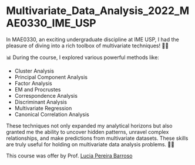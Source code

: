 # Multivariate_Data_Analysis_2022_MAE0330_IME_USP

In MAE0330, an exciting undergraduate discipline at IME USP, I had the pleasure of diving into a rich toolbox of multivariate techniques! 🧰💡

📊 During the course, I explored various powerful methods like:
- Cluster Analysis
- Principal Component Analysis
- Factor Analysis
- EM and Procrustes
- Correspondence Analysis
- Discriminant Analysis
- Multivariate Regression
- Canonical Correlation Analysis

These techniques not only expanded my analytical horizons but also granted me the ability to uncover hidden patterns, unravel complex relationships, and make predictions from multivariate datasets. These skills are truly useful for holding on multivariate data analysis problems. 🚀✨

This course was offer by Prof. [Lucia Pereira Barroso](https://bv.fapesp.br/pt/pesquisador/86916/lucia-pereira-barroso/)

